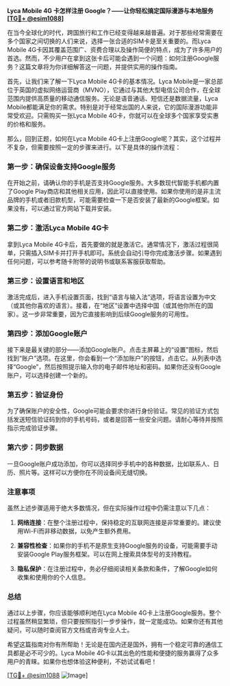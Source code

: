 **Lyca Mobile 4G 卡怎样注册 Google？——让你轻松搞定国际漫游与本地服务[[TG💪+ @esim1088](https://t.me/s/esim1088)]**

在当今全球化的时代，跨国旅行和工作已经变得越来越普遍。对于那些经常需要在多个国家之间切换的人们来说，选择一张合适的SIM卡是至关重要的。而Lyca Mobile 4G卡因其覆盖范围广、资费合理以及操作简便的特点，成为了许多用户的首选。然而，不少用户在拿到这张卡后可能会遇到一个问题：如何注册Google服务？这篇文章将为你详细解答这一问题，并提供实用的操作指南。

首先，让我们来了解一下Lyca Mobile 4G卡的基本情况。Lyca Mobile是一家总部位于英国的虚拟网络运营商（MVNO），它通过与其他大型电信公司合作，在全球范围内提供高质量的移动通信服务。无论是语音通话、短信还是数据流量，Lyca Mobile都能满足你的需求。特别是对于经常出国的人来说，它的国际漫游功能非常受欢迎。只需购买一张Lyca Mobile 4G卡，你就可以在全球多个国家享受实惠的价格和服务。

那么，回到正题，如何在Lyca Mobile 4G卡上注册Google呢？其实，这个过程并不复杂，但需要按照一定的步骤来进行。以下是具体的操作流程：

### 第一步：确保设备支持Google服务

在开始之前，请确认你的手机是否支持Google服务。大多数现代智能手机都内置了Google Play商店和其他相关应用，因此可以直接使用。如果你使用的是非主流品牌的手机或者旧款机型，可能需要检查一下是否安装了最新的Google框架。如果没有，可以通过官方网站下载并安装。

### 第二步：激活Lyca Mobile 4G卡

拿到Lyca Mobile 4G卡后，首先要做的就是激活它。通常情况下，激活过程很简单，只需插入SIM卡并打开手机即可。系统会自动引导你完成激活步骤。如果遇到任何问题，可以参考随卡附带的说明书或联系客服获取帮助。

### 第三步：设置语言和地区

激活完成后，进入手机设置页面，找到“语言与输入法”选项，将语言设置为中文（或其他你喜欢的语言）。接着，在“地区”设置中选择中国（或其他你所在的国家）。这一步非常重要，因为它直接影响到后续Google服务的可用性。

### 第四步：添加Google账户

接下来是最关键的部分——添加Google账户。点击主屏幕上的“设置”图标，然后找到“账户”选项。在这里，你会看到一个“添加账户”的按钮，点击它。从列表中选择“Google”，然后按照提示输入你的电子邮件地址和密码。如果你还没有Google账户，可以选择创建一个新的。

### 第五步：验证身份

为了确保账户的安全性，Google可能会要求你进行身份验证。常见的验证方式包括发送短信验证码到你的手机号码，或者是回答一些安全问题。请耐心等待并按照指示完成验证步骤。

### 第六步：同步数据

一旦Google账户成功添加，你可以选择同步手机中的各种数据，比如联系人、日历、照片等。这样可以方便你在不同设备间无缝切换。

### 注意事项

虽然上述步骤适用于绝大多数情况，但在实际操作过程中仍需注意以下几点：

1. **网络连接**：在整个注册过程中，保持稳定的互联网连接是非常重要的。建议使用Wi-Fi而非移动数据，以免产生额外费用。
   
2. **兼容性检查**：如果你的手机不是原生支持Google服务的设备，可能需要手动安装Google Play服务框架。可以在网上搜索具体型号的支持教程。

3. **隐私保护**：在注册过程中，务必仔细阅读相关条款和条件，了解Google如何收集和使用你的个人信息。

### 总结

通过以上步骤，你应该能够顺利地在Lyca Mobile 4G卡上注册Google服务。整个过程虽然稍显繁琐，但只要按照指引一步步操作，就一定能成功。如果你还有其他疑问，可以随时查阅官方文档或咨询专业人士。

希望这篇指南对你有所帮助！无论是在国内还是国外，拥有一个稳定可靠的通信工具都是必不可少的。Lyca Mobile 4G卡以其出色的性能和便捷的服务赢得了众多用户的青睐。如果你也想体验这种便利，不妨试试看吧！

[[TG💪+ @esim1088](https://t.me/s/esim1088) ![Image](https://i.postimg.cc/4NQfJmqS/Snipaste-2025-05-13-00-14-12.png)]